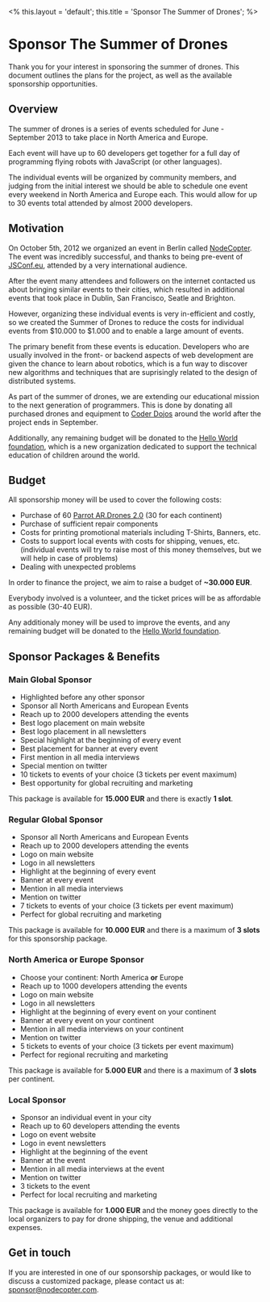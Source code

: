<%
this.layout = 'default';
this.title = 'Sponsor The Summer of Drones';
%>
# Sponsor The Summer of Drones

Thank you for your interest in sponsoring the summer of drones. This document
outlines the plans for the project, as well as the available sponsorship
opportunities.

## Overview

The summer of drones is a series of events scheduled for June - September 2013
to take place in North America and Europe.

Each event will have up to 60 developers get together for a full day of
programming flying robots with JavaScript (or other languages).

The individual events will be organized by community members, and judging from
the initial interest we should be able to schedule one event every weekend in
North America and Europe each. This would allow for up to 30 events total
attended by almost 2000 developers.

## Motivation

On October 5th, 2012 we organized an event in Berlin called
[NodeCopter](http://nodecopter.com/). The event was incredibly successful, and
thanks to being pre-event of [JSConf.eu](http://2012.jsconf.eu/), attended by
a very international audience.

After the event many attendees and followers on the internet contacted us about
bringing similar events to their cities, which resulted in additional events
that took place in Dublin, San Francisco, Seatle and Brighton.

However, organizing these individual events is very in-efficient and costly, so
we created the Summer of Drones to reduce the costs for individual events from
$10.000 to $1.000 and to enable a large amount of events.

The primary benefit from these events is education. Developers who are usually
involved in the front- or backend aspects of web development are given the
chance to learn about robotics, which is a fun way to discover new
algorithms and techniques that are suprisingly related to the design of
distributed systems.

As part of the summer of drones, we are extending our educational mission to
the next generation of programmers. This is done by donating all purchased drones
and equipment to [Coder Dojos](http://coderdojo.com/) around the world after
the project ends in September.

Additionally, any remaining budget will be donated to the [Hello
World foundation](http://hwf.io/), which is a new organization dedicated to
support the technical education of children around the world.

## Budget

All sponsorship money will be used to cover the following costs:

* Purchase of 60 [Parrot AR.Drones 2.0](http://ardrone2.parrot.com/) (30 for
  each continent)
* Purchase of sufficient repair components
* Costs for printing promotional materials including T-Shirts, Banners, etc.
* Costs to support local events with costs for shipping, venues, etc.
  (individual events will try to raise most of this money themselves, but we
  will help in case of problems)
* Dealing with unexpected problems

In order to finance the project, we aim to raise a budget of **~30.000 EUR**.

Everybody involved is a volunteer, and the ticket prices will be as affordable
as possible (30-40 EUR).

Any additionaly money will be used to improve the events, and any remaining
budget will be donated to the [Hello World foundation](http://hwf.io/).


## Sponsor Packages & Benefits

### Main Global Sponsor

* Highlighted before any other sponsor
* Sponsor all North Americans and European Events
* Reach up to 2000 developers attending the events
* Best logo placement on main website
* Best logo placement in all newsletters
* Special highlight at the beginning of every event
* Best placement for banner at every event
* First mention in all media interviews
* Special mention on twitter
* 10 tickets to events of your choice (3 tickets per event maximum)
* Best opportunity for global recruiting and marketing

This package is available for **15.000 EUR** and there is exactly **1 slot**.

### Regular Global Sponsor

* Sponsor all North Americans and European Events
* Reach up to 2000 developers attending the events
* Logo on main website
* Logo in all newsletters
* Highlight at the beginning of every event
* Banner at every event
* Mention in all media interviews
* Mention on twitter
* 7 tickets to events of your choice (3 tickets per event maximum)
* Perfect for global recruiting and marketing

This package is available for **10.000 EUR** and there is a maximum of **3
slots** for this sponsorship package.

### North America or Europe Sponsor

* Choose your continent: North America **or** Europe
* Reach up to 1000 developers attending the events
* Logo on main website
* Logo in all newsletters
* Highlight at the beginning of every event on your continent
* Banner at every event on your continent
* Mention in all media interviews on your continent
* Mention on twitter
* 5 tickets to events of your choice (3 tickets per event maximum)
* Perfect for regional recruiting and marketing

This package is available for **5.000 EUR** and there is a maximum of **3
slots** per continent.

### Local Sponsor

* Sponsor an individual event in your city
* Reach up to 60 developers attending the events
* Logo on event website
* Logo in event newsletters
* Highlight at the beginning of the event
* Banner at the event
* Mention in all media interviews at the event
* Mention on twitter
* 3 tickets to the event
* Perfect for local recruiting and marketing

This package is available for **1.000 EUR** and the money goes directly to the
local organizers to pay for drone shipping, the venue and additional expenses.

## Get in touch

If you are interested in one of our sponsorship packages, or would like to
discuss a customized package, please contact us at:
[sponsor@nodecopter.com](mailto:sponsor@nodecopter.com).
